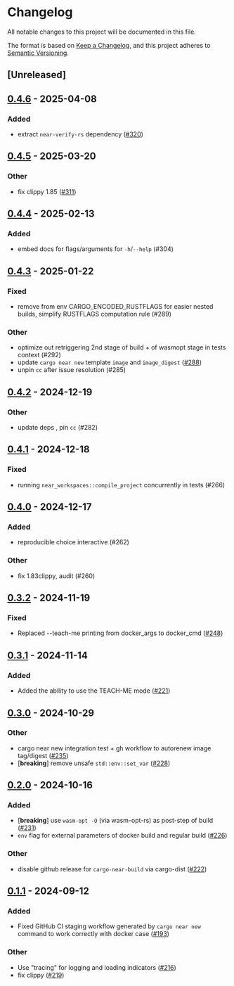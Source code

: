 # Changelog

All notable changes to this project will be documented in this file.

The format is based on [Keep a Changelog](https://keepachangelog.com/en/1.0.0/),
and this project adheres to [Semantic Versioning](https://semver.org/spec/v2.0.0.html).

## [Unreleased]

## [0.4.6](https://github.com/near/cargo-near/compare/cargo-near-build-v0.4.5...cargo-near-build-v0.4.6) - 2025-04-08

### Added

- extract `near-verify-rs` dependency ([#320](https://github.com/near/cargo-near/pull/320))

## [0.4.5](https://github.com/near/cargo-near/compare/cargo-near-build-v0.4.4...cargo-near-build-v0.4.5) - 2025-03-20

### Other

- fix clippy 1.85 ([#311](https://github.com/near/cargo-near/pull/311))

## [0.4.4](https://github.com/near/cargo-near/compare/cargo-near-build-v0.4.3...cargo-near-build-v0.4.4) - 2025-02-13

### Added

- embed docs for flags/arguments for `-h`/`--help` (#304)

## [0.4.3](https://github.com/near/cargo-near/compare/cargo-near-build-v0.4.2...cargo-near-build-v0.4.3) - 2025-01-22

### Fixed

- remove from env CARGO_ENCODED_RUSTFLAGS for easier nested builds, simplify RUSTFLAGS computation rule (#289)

### Other

- optimize out retriggering 2nd stage of build + of wasmopt stage in tests context (#292)
- update `cargo near new` template `image` and `image_digest` ([#288](https://github.com/near/cargo-near/pull/288))
- unpin `cc` after issue resolution (#285)

## [0.4.2](https://github.com/near/cargo-near/compare/cargo-near-build-v0.4.1...cargo-near-build-v0.4.2) - 2024-12-19

### Other

- update deps , pin `cc` (#282)

## [0.4.1](https://github.com/near/cargo-near/compare/cargo-near-build-v0.4.0...cargo-near-build-v0.4.1) - 2024-12-18

### Fixed

- running `near_workspaces::compile_project` concurrently in tests (#266)

## [0.4.0](https://github.com/near/cargo-near/compare/cargo-near-build-v0.3.2...cargo-near-build-v0.4.0) - 2024-12-17

### Added

- reproducible choice interactive (#262)

### Other

- fix 1.83clippy, audit (#260)

## [0.3.2](https://github.com/near/cargo-near/compare/cargo-near-build-v0.3.1...cargo-near-build-v0.3.2) - 2024-11-19

### Fixed

- Replaced --teach-me printing from docker_args to docker_cmd ([#248](https://github.com/near/cargo-near/pull/248))

## [0.3.1](https://github.com/near/cargo-near/compare/cargo-near-build-v0.3.0...cargo-near-build-v0.3.1) - 2024-11-14

### Added

- Added the ability to use the TEACH-ME mode ([#221](https://github.com/near/cargo-near/pull/221))

## [0.3.0](https://github.com/near/cargo-near/compare/cargo-near-build-v0.2.0...cargo-near-build-v0.3.0) - 2024-10-29

### Other

- cargo near new integration test + gh workflow to autorenew image tag/digest ([#235](https://github.com/near/cargo-near/pull/235))
- [**breaking**] remove unsafe `std::env::set_var` ([#228](https://github.com/near/cargo-near/pull/228))

## [0.2.0](https://github.com/near/cargo-near/compare/cargo-near-build-v0.1.1...cargo-near-build-v0.2.0) - 2024-10-16

### Added

- [**breaking**] use `wasm-opt -O` (via wasm-opt-rs) as post-step of build ([#231](https://github.com/near/cargo-near/pull/231))
- `env` flag for external parameters of docker build and regular build ([#226](https://github.com/near/cargo-near/pull/226))

### Other

- disable github release for `cargo-near-build` via cargo-dist ([#222](https://github.com/near/cargo-near/pull/222))

## [0.1.1](https://github.com/near/cargo-near/compare/cargo-near-build-v0.1.0...cargo-near-build-v0.1.1) - 2024-09-12

### Added

- Fixed GitHub CI staging workflow generated by `cargo near new` command to work correctly with docker case ([#193](https://github.com/near/cargo-near/pull/193))

### Other

- Use "tracing" for logging and loading indicators ([#216](https://github.com/near/cargo-near/pull/216))
- fix clippy ([#219](https://github.com/near/cargo-near/pull/219))
